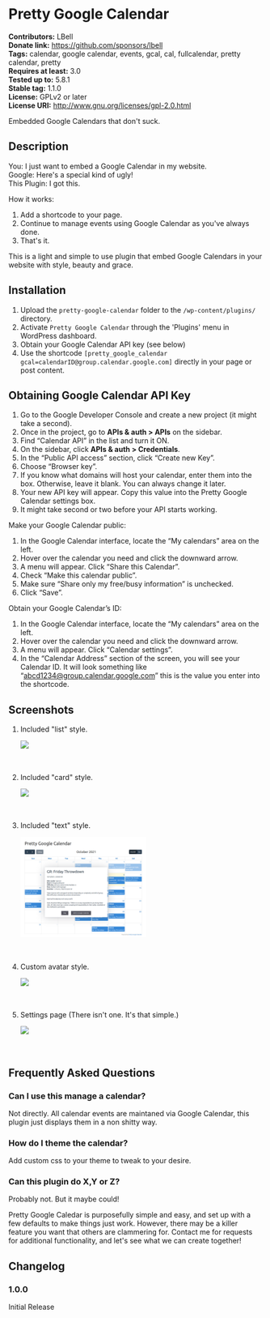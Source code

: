# Pretty Google Calendar

**Contributors:** LBell \
**Donate link:** https://github.com/sponsors/lbell \
**Tags:** calendar, google calendar, events, gcal, cal, fullcalendar, pretty calendar, pretty \
**Requires at least:** 3.0 \
**Tested up to:** 5.8.1 \
**Stable tag:** 1.1.0 \
**License:** GPLv2 or later \
**License URI:** http://www.gnu.org/licenses/gpl-2.0.html

Embedded Google Calendars that don't suck.

## Description

You: I just want to embed a Google Calendar in my website. \
Google: Here's a special kind of ugly! \
This Plugin: I got this.

How it works:

1. Add a shortcode to your page.
1. Continue to manage events using Google Calendar as you've always done.
1. That's it.

This is a light and simple to use plugin that embed Google Calendars in your website with style, beauty and grace.

## Installation

1. Upload the `pretty-google-calendar` folder to the `/wp-content/plugins/` directory.
1. Activate `Pretty Google Calendar` through the 'Plugins' menu in WordPress dashboard.
1. Obtain your Google Calendar API key (see below)
1. Use the shortcode `[pretty_google_calendar gcal=calendarID@group.calendar.google.com]` directly in your page or post content.

## Obtaining Google Calendar API Key

1. Go to the Google Developer Console and create a new project (it might take a second).
1. Once in the project, go to **APIs & auth > APIs** on the sidebar.
1. Find “Calendar API” in the list and turn it ON.
1. On the sidebar, click **APIs & auth > Credentials**.
1. In the “Public API access” section, click “Create new Key”.
1. Choose “Browser key”.
1. If you know what domains will host your calendar, enter them into the box. Otherwise, leave it blank. You can always change it later.
1. Your new API key will appear. Copy this value into the Pretty Google Calendar settings box.
1. It might take second or two before your API starts working.

Make your Google Calendar public:

1. In the Google Calendar interface, locate the “My calendars” area on the left.
1. Hover over the calendar you need and click the downward arrow.
1. A menu will appear. Click “Share this Calendar”.
1. Check “Make this calendar public”.
1. Make sure “Share only my free/busy information” is unchecked.
1. Click “Save”.

Obtain your Google Calendar’s ID:

1. In the Google Calendar interface, locate the “My calendars” area on the left.
1. Hover over the calendar you need and click the downward arrow.
1. A menu will appear. Click “Calendar settings”.
1. In the “Calendar Address” section of the screen, you will see your Calendar ID. It will look something like “abcd1234@group.calendar.google.com” this is the value you enter into the shortcode.

## Screenshots

1. Included "list" style.

   <img src="assets/screenshot-1.jpg" height="400" />
&nbsp;
&nbsp;

2. Included "card" style.

   <img src="assets/screenshot-2.jpg" height="400" />
&nbsp;
&nbsp;

3. Included "text" style.

   <img src="assets/screenshot-3.png" height="200" />
&nbsp;
&nbsp;

4. Custom avatar style.

   <img src="assets/screenshot-4.jpg" height="400" />
&nbsp;
&nbsp;

5. Settings page (There isn't one. It's that simple.)

   <img src="assets/screenshot-5.jpg" height="100" />
&nbsp;
&nbsp;

## Frequently Asked Questions

### Can I use this manage a calendar?

Not directly. All calendar events are maintaned via Google Calendar, this plugin just displays them in a non shitty way.

### How do I theme the calendar?

Add custom css to your theme to tweak to your desire.

### Can this plugin do X,Y or Z?

Probably not. But it maybe could!

Pretty Google Caledar is purposefully simple and easy, and set up with a few defaults to make things just work. However,
there may be a killer feature you want that others are clammering for. Contact me for requests for additional functionality,
and let's see what we can create together!

## Changelog

### 1.0.0

Initial Release
